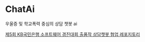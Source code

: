 # ChatAi

우울증 및 학교폭력 중심의 상담 챗봇 ai

[제5회 KB국민은행 소프트웨어 경진대회 출품작 상담챗봇 협업 레포지토리 ](https://github.com/TeamGardian/AiConselor )
